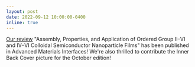 ```yaml
---
layout: post
date: 2022-09-12 10:00:00-0400
inline: true
---
```


[Our review](https://doi.org/10.1002/admi.202201039) "Assembly, Properties, and Application of Ordered Group II–VI and IV–VI Colloidal Semiconductor Nanoparticle Films" has been published in Advanced Materials Interfaces! We're also thrilled to contribute the Inner Back Cover picture for the October edition!
